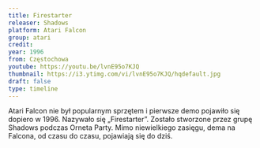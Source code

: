 ```yaml
---
title: Firestarter
releaser: Shadows
platform: Atari Falcon
group: atari
credit:
year: 1996
from: Częstochowa
youtube: https://youtu.be/lvnE95o7KJQ
thumbnail: https://i3.ytimg.com/vi/lvnE95o7KJQ/hqdefault.jpg
draft: false
type: timeline
---
```


Atari Falcon nie był popularnym sprzętem i pierwsze demo pojawiło się dopiero w 1996. Nazywało się „Firestarter”. Zostało stworzone przez grupę Shadows podczas Orneta Party. Mimo niewielkiego zasięgu, dema na Falcona, od czasu do czasu, pojawiają się do dziś.
